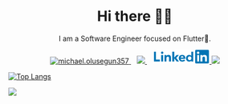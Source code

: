 <h1 align='center'>Hi there 👋🏾</h1>

<p align='center'>I am a Software Engineer focused on Flutter💙. </p>

<p align='center'>
  <a href="https://www.instagram.com/ankur_8699_/" target="blank">
  <img src="https://img.shields.io/badge/Instagram%20-%23E4405F.svg?&style=for-the-badge&logo=Instagram&logoColor=white" alt="michael.olusegun357"/>
  </a>&nbsp;&nbsp;
<a href="mailto:8699ankurinsan@gmail.com">
  <img src="https://img.shields.io/badge/email me-%23D14836.svg?&style=for-the-badge&logo=gmail&logoColor=white" />
</a>&nbsp;&nbsp;
  <a href="https://www.linkedin.com/in/ankur-arora-/">
  <img  style="height:28px; width:113px"src="./a.png" />
</a>
<img src="https://gpvc.arturio.dev/mikkyboy2005" />
</p>


[![Top Langs](https://github-readme-stats.vercel.app/api/top-langs/?username=ankur8699&layout=compact)](https://github.com/ankur8699/github-readme-stats)

<img src="https://github-readme-stats.vercel.app/api?username=ankur8699&&show_icons=true&title_color=ffffff&icon_color=bb2acf&text_color=daf7dc&bg_color=191919">
